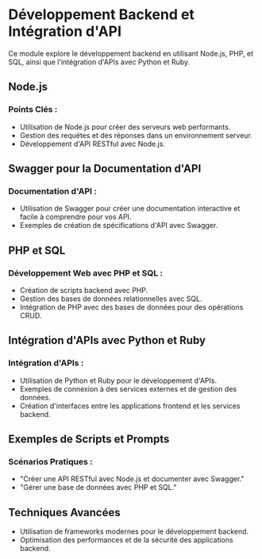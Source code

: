 # Développement Backend et Intégration d'API

Ce module explore le développement backend en utilisant Node.js, PHP, et SQL, ainsi que l'intégration d'APIs avec Python et Ruby.

## Node.js

### Points Clés :
- Utilisation de Node.js pour créer des serveurs web performants.
- Gestion des requêtes et des réponses dans un environnement serveur.
- Développement d'API RESTful avec Node.js.

## Swagger pour la Documentation d'API

### Documentation d'API :
- Utilisation de Swagger pour créer une documentation interactive et facile à comprendre pour vos API.
- Exemples de création de spécifications d'API avec Swagger.

## PHP et SQL

### Développement Web avec PHP et SQL :
- Création de scripts backend avec PHP.
- Gestion des bases de données relationnelles avec SQL.
- Intégration de PHP avec des bases de données pour des opérations CRUD.

## Intégration d'APIs avec Python et Ruby

### Intégration d'APIs :
- Utilisation de Python et Ruby pour le développement d'APIs.
- Exemples de connexion à des services externes et de gestion des données.
- Création d'interfaces entre les applications frontend et les services backend.

## Exemples de Scripts et Prompts

### Scénarios Pratiques :
- "Créer une API RESTful avec Node.js et documenter avec Swagger."
- "Gérer une base de données avec PHP et SQL."

## Techniques Avancées

- Utilisation de frameworks modernes pour le développement backend.
- Optimisation des performances et de la sécurité des applications backend.
